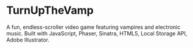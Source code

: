 # TurnUpTheVamp

A fun, endless-scroller video game featuring vampires and electronic music. Built with JavaScript, Phaser, Sinatra, HTML5, Local Storage API, Adobe Illustrator.

